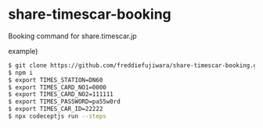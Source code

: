 # share-timescar-booking
Booking command for share.timescar.jp

example)
```bash
$ git clone https://github.com/freddiefujiwara/share-timescar-booking.git
$ npm i
$ export TIMES_STATION=DN60
$ export TIMES_CARD_NO1=0000
$ export TIMES_CARD_NO2=111111
$ export TIMES_PASSWORD=pa55w0rd
$ export TIMES_CAR_ID=22222
$ npx codeceptjs run --steps 
```
